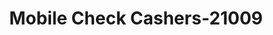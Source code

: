 ---
f_zip-code: 78368
f_state-code: TX
title: Mobile Check Cashers-21009
f_phone: 361-547-0046
f_city-only: Mathis
f_address: 359 S South Street Mathis
f_location-unique-id: '21009'
slug: mobile-check-cashers-21009
updated-on: '2024-05-30T13:46:58.046Z'
created-on: '2024-05-30T13:36:59.803Z'
published-on: '2024-05-30T13:54:32.469Z'
f_city-state: cms/city/mathis-tx.md
f_company: cms/company/mobile-check-cashers.md
f_state: cms/state/texas.md
layout: '[payday-loan].html'
tags: payday-loan
---